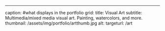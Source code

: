 ---
caption: #what displays in the portfolio grid:
  title: Visual Art
  subtitle: Multimedia/mixed media visual art. Painting, watercolors, and more.
  thumbnail: /assets/img/portfolio/artthumb.jpg
  alt: 
targeturl: /art